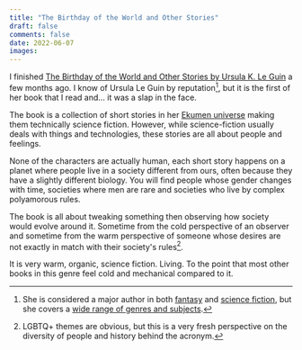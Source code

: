 ```yaml
---
title: "The Birthday of the World and Other Stories"
draft: false
comments: false
date: 2022-06-07
images:
---
```


I finished [The Birthday of the World and Other Stories by Ursula K. Le Guin](https://www.goodreads.com/book/show/68021.The_Birthday_of_the_World_and_Other_Stories) a few months ago.
I know of Ursula Le Guin by reputation[^1], but it is the first of her book that I read and... it was a slap in the face.

The book is a collection of short stories in her [Ekumen universe](https://www.goodreads.com/list/show/77859.Ursula_K_Le_Guin_s_Ekumen) making them technically science fiction.
However, while science-fiction usually deals with things and technologies, these stories are all about people and feelings.

None of the characters are actually human, each short story happens on a planet where people live in a society different from ours, often because they have a slightly different biology.
You will find people whose gender changes with time, societies where men are rare and societies who live by complex polyamorous rules.

The book is all about tweaking something then observing how society would evolve around it. Sometime from the cold perspective of an observer and sometime from the warm perspective of someone whose desires are not exactly in match with their society's rules[^2].

It is very warm, organic, science fiction. Living. To the point that most other books in this genre feel cold and mechanical compared to it. 

[^1]: She is considered a major author in both [fantasy](https://www.goodreads.com/series/40909-earthsea-cycle) and [science fiction](https://www.goodreads.com/list/show/77859.Ursula_K_Le_Guin_s_Ekumen), but she covers a [wide range of genres and subjects](https://www.goodreads.com/author/show/874602.Ursula_K_Le_Guin).

[^2]: LGBTQ+ themes are obvious, but this is a very fresh perspective on the diversity of people and history behind the acronym.